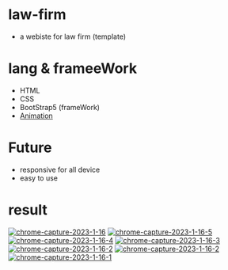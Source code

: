 # law-firm
- a webiste for law firm (template)
# lang & frameeWork
- HTML
- CSS 
- BootStrap5 (frameWork)
- [Animation](https://animate.style/)
# Future
- responsive for all device
- easy to use
# result
<a href="https://ibb.co/Br3Ld3g"><img src="https://i.ibb.co/8dsMTsj/chrome-capture-2023-1-16.png" alt="chrome-capture-2023-1-16" border="0"></a>
<a href="https://ibb.co/TLCDqd6"><img src="https://i.ibb.co/M6Xy5Qr/chrome-capture-2023-1-16-5.png" alt="chrome-capture-2023-1-16-5" border="0"></a>
<a href="https://ibb.co/TBvLvtT"><img src="https://i.ibb.co/BVzNzBP/chrome-capture-2023-1-16-4.png" alt="chrome-capture-2023-1-16-4" border="0"></a>
<a href="https://ibb.co/FBgrmgS"><img src="https://i.ibb.co/jLgNbgc/chrome-capture-2023-1-16-3.png" alt="chrome-capture-2023-1-16-3" border="0"></a>
<a href="https://ibb.co/mNk3mTd"><img src="https://i.ibb.co/sWnZhRc/chrome-capture-2023-1-16-2.png" alt="chrome-capture-2023-1-16-2" border="0"></a>
<a href="https://ibb.co/mNk3mTd"><img src="https://i.ibb.co/sWnZhRc/chrome-capture-2023-1-16-2.png" alt="chrome-capture-2023-1-16-2" border="0"></a>
<a href="https://ibb.co/JcyVSf4"><img src="https://i.ibb.co/8mdqQWp/chrome-capture-2023-1-16-1.png" alt="chrome-capture-2023-1-16-1" border="0"></a>
